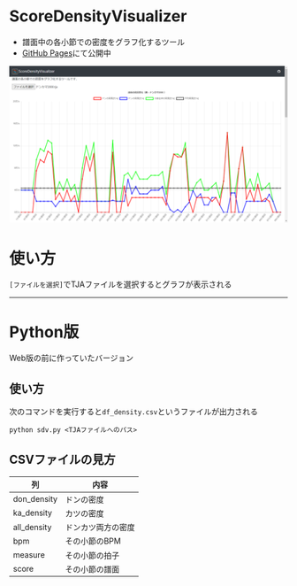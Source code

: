 # ScoreDensityVisualizer
- 譜面中の各小節での密度をグラフ化するツール
- [GitHub Pages](https://mos305.github.io/ScoreDensityVisualizer/)にて公開中

![スクリーンショット](README-img/screenshot_03.png)

# 使い方
`[ファイルを選択]`でTJAファイルを選択するとグラフが表示される

---

# Python版
Web版の前に作っていたバージョン

## 使い方
次のコマンドを実行すると`df_density.csv`というファイルが出力される
```
python sdv.py <TJAファイルへのパス>
```

## CSVファイルの見方
| 列 | 内容 |
| -- | -- |
| don_density | ドンの密度 |
| ka_density | カツの密度 |
| all_density | ドンカツ両方の密度 |
| bpm | その小節のBPM |
| measure | その小節の拍子 |
| score | その小節の譜面 |
